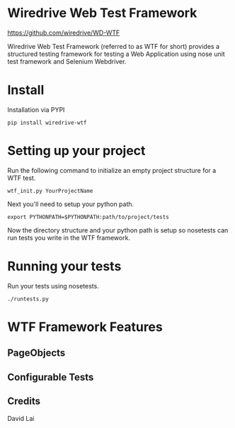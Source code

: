 Wiredrive Web Test Framework
======
https://github.com/wiredrive/WD-WTF


Wiredrive Web Test Framework (referred to as WTF for short) provides a 
structured testing framework for testing a Web Application using nose unit 
test framework and Selenium Webdriver. 


Install
=======

Installation via PYPI

	pip install wiredrive-wtf


Setting up your project
=======================

Run the following command to initialize an empty project structure for a WTF test.
	
	wtf_init.py YourProjectName

Next you'll need to setup your python path.

	export PYTHONPATH=$PYTHONPATH:path/to/project/tests
	
Now the directory structure and your python path is setup so nosetests can run tests 
you write in the WTF framework.


Running your tests
==================

Run your tests using nosetests.

	./runtests.py


WTF Framework Features
======================

PageObjects
-----------


Configurable Tests
------------------



Credits
------------
David Lai